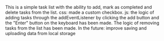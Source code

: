 This is a simple task list with the ability to add, mark as completed and delete tasks from the list.
css: made a custom checkbox.
js: the logic of adding tasks through the addEventListener by clicking the add button and the "Enter" button on the keyboard has been made.
The logic of removing tasks from the list has been made.
In the future: improve saving and uploading data from local storage

